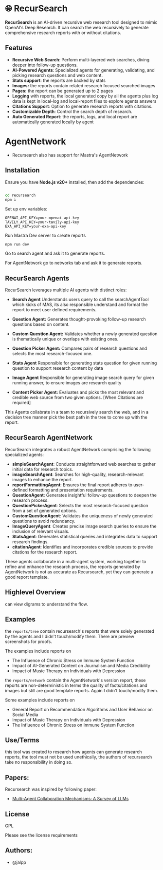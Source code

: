# 🌐 RecurSearch

**RecurSearch** is an AI-driven recursive web research tool designed to mimic OpenAI's Deep Research. It can search the web recursively to generate comprehensive research reports with or without citations.

## Features

- **Recursive Web Search**: Perform multi-layered web searches, diving deeper into follow-up questions.
- **AI-Powered Agents**: Specialized agents for generating, validating, and picking research questions and web content.
- **Stats support**: the reports are backed by stats 
- **Images:** the reports contain related research focused searched images
- **Pages:** the report can be generated up to 2 pages
- **Logging** with reports, the local generated copy by all the agents plus log data is kept in local-log and local-report files to explore agents answers
- **Citations Support**: Option to generate research reports with citations.
- **Customizable Depth**: Control the search depth of research.
- **Auto Generated Report**: the reports, logs, and local report are automatically generated locally by agent

# AgentNetwork 

- Recursearch also has support for Mastra's AgentNetwork

## Installation

Ensure you have **Node.js v20+** installed, then add the dependencies:

```bash

cd recursearch
npm i
```

Set up env variables:

```
OPENAI_API_KEY=your-openai-api-key
TAVILY_API_KEY=your-tavily-api-key
EXA_API_KEY=your-exa-api-key

```

Run Mastra Dev server to create reports

```
npm run dev

```

Go to search agent and ask it to generate reports.

For AgentNetwork go to networks tab and ask it to generate reports.

## RecurSearch Agents
RecurSearch leverages multiple AI agents with distinct roles:

- **Search Agent**
Understands users query to call the searchAgentTool which kicks of MAS, its also responsible understand and format the report to meet user defined requirements.

- **Question Agent:**
Generates thought-provoking follow-up research questions based on content.

- **Custom Question Agent:**
Validates whether a newly generated question is thematically unique or overlaps with existing ones.

- **Question Picker Agent:**
Compares pairs of research questions and selects the most research-focused one.

- **Stats Agent**
Responsible for generating stats question for given running question to support research content by data

- **Image Agent**
Responsible for generating image search query for given running answer, to ensure images are research quality

- **Content Picker Agent:**
Evaluates and picks the most relevant and credible web source from two given options. [When Citations are required]

This Agents collabrate in a team to recursively search the web, and in a decision tree manner pick the best path in the tree to come up with the report.

## RecurSearch AgentNetwork

RecurSearch integrates a robust AgentNetwork comprising the following specialized agents:

- **simpleSearchAgent**: Conducts straightforward web searches to gather initial data for research topics.
- **imageSearchAgent**: Searches for high-quality, research-relevant images to enhance the report.
- **reportFormattingAgent**: Ensures the final report adheres to user-defined formatting and presentation requirements.
- **QuestionAgent**: Generates insightful follow-up questions to deepen the research process.
- **QuestionPickerAgent**: Selects the most research-focused question from a set of generated options.
- **CustomQuestionAgent**: Validates the uniqueness of newly generated questions to avoid redundancy.
- **ImageQueryAgent**: Creates precise image search queries to ensure the inclusion of relevant visuals.
- **StatsAgent**: Generates statistical queries and integrates data to support research findings.
- **citationAgent**: Identifies and incorporates credible sources to provide citations for the research report.

These agents collaborate in a multi-agent system, working together to refine and enhance the research process, the reports 
generated by AgentNetwork is not as accurate as Recursearch, yet they can generate a good report template.

## Highlevel Overview
can view digrams to understand the flow.


## Examples
the `reports/tree` contain recursearch's reports that were solely generated by the agents and I didn't touch/modify them. There are preview screenshots for proofs. 

The examples include reports on
- The Influence of Chronic Stress on Immune System Function
- Impact of AI-Generated Content on Journalism and Media Credibility
- Impact of Music Therapy on Individuals with Depression

the `reports/network` contain the AgentNetwork's version report, these reports are non-deterministic in terms the quality of facts/citations and images but still are good template reports. Again I didn't touch/modify them.

Some examples include reports on 
- General Report on Recommendation Algorithms and User Behavior on Social Media
- Impact of Music Therapy on Individuals with Depression
- The Influence of Chronic Stress on Immune System Function


## Use/Terms

this tool was created to research how agents can generate research reports, the tool must not be used unethically, the authors of recursearch take no responsibility in doing so.

## Papers:

Recursearch was inspired by following paper:

- [Multi-Agent Collaboration Mechanisms: A Survey of LLMs](https://arxiv.org/pdf/2501.06322)


## License

GPL

Please see the license requirements

## Authors:

- @jalpp 











